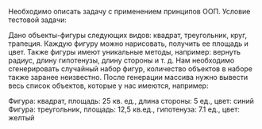 Необходимо описать задачу с применением принципов ООП.
Условие тестовой задачи:

Дано объекты-фигуры следующих видов: квадрат, треугольник, круг, трапеция.
Каждую фигуру можно нарисовать, получить ее площадь и цвет.
Также фигуры имеют уникальные методы, например: вернуть радиус, длину гипотенузы, длину стороны и т. д.
Нам необходимо сгенерировать случайный набор фигур, количество объектов в наборе также заранее неизвестно.
После генерации массива нужно вывести весь список объектов, которые у нас имеются, например:

 Фигура: квадрат, площадь: 25 кв. ед., длина стороны: 5 ед., цвет: синий
 Фигура: треугольник, площадь: 12,5 кв.ед., гипотенуза: 7.1 ед., цвет: желтый
